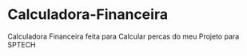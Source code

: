 # Calculadora-Financeira
Calculadora Financeira feita para Calcular percas do meu Projeto para SPTECH
